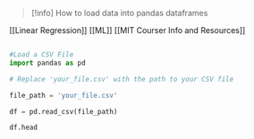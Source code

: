 >[!info] How to load data into pandas dataframes

[[Linear Regression]]
[[ML]] [[MIT Courser Info and Resources]]
```py

#Load a CSV File 
import pandas as pd

# Replace 'your_file.csv' with the path to your CSV file 

file_path = 'your_file.csv'

df = pd.read_csv(file_path)

df.head
```
